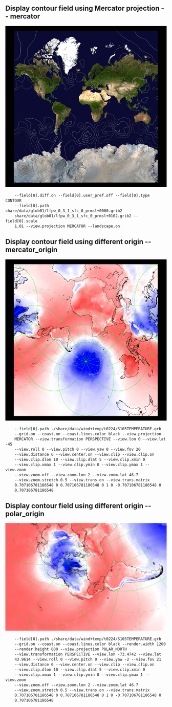 ## Display contour field using Mercator projection -- mercator
![](share/test/mercator/TEST_0000.png)

```
    --field[0].diff.on --field[0].user_pref.off --field[0].type CONTOUR 
    --field[0].path share/data/glob01/lfpw_0_3_1_sfc_0_prmsl+0000.grib2 
    share/data/glob01/lfpw_0_3_1_sfc_0_prmsl+0102.grib2 --field[0].scale 
    1.01 --view.projection MERCATOR --landscape.on 
```
## Display contour field using different origin -- mercator_origin
![](share/test/mercator_origin/TEST_0000.png)

```
    --field[0].path ./share/data/wind+temp/t0224/S105TEMPERATURE.grb 
    --grid.on --coast.on --coast.lines.color black --view.projection 
    MERCATOR --view.transformation PERSPECTIVE --view.lon 0 --view.lat -45 
    --view.roll 0 --view.pitch 0 --view.yaw 0 --view.fov 20 
    --view.distance 6 --view.center.on --view.clip --view.clip.on 
    --view.clip.dlon 10 --view.clip.dlat 5 --view.clip.xmin 0 
    --view.clip.xmax 1 --view.clip.ymin 0 --view.clip.ymax 1 --view.zoom 
    --view.zoom.off --view.zoom.lon 2 --view.zoom.lat 46.7 
    --view.zoom.stretch 0.5 --view.trans.on --view.trans.matrix 
    0.707106781186548 0 0.707106781186548 0 1 0 -0.707106781186548 0 
    0.707106781186548 
```
## Display contour field using different origin -- polar_origin
![](share/test/polar_origin/TEST_0000.png)

```
    --field[0].path ./share/data/wind+temp/t0224/S105TEMPERATURE.grb 
    --grid.on --coast.on --coast.lines.color black --render.width 1200 
    --render.height 800 --view.projection POLAR_NORTH 
    --view.transformation PERSPECTIVE --view.lon -73.4742 --view.lat 
    43.9614 --view.roll 0 --view.pitch 0 --view.yaw -2 --view.fov 21 
    --view.distance 6 --view.center.on --view.clip --view.clip.on 
    --view.clip.dlon 10 --view.clip.dlat 5 --view.clip.xmin 0 
    --view.clip.xmax 1 --view.clip.ymin 0 --view.clip.ymax 1 --view.zoom 
    --view.zoom.off --view.zoom.lon 2 --view.zoom.lat 46.7 
    --view.zoom.stretch 0.5 --view.trans.on --view.trans.matrix 
    0.707106781186548 0 0.707106781186548 0 1 0 -0.707106781186548 0 
    0.707106781186548 
```
